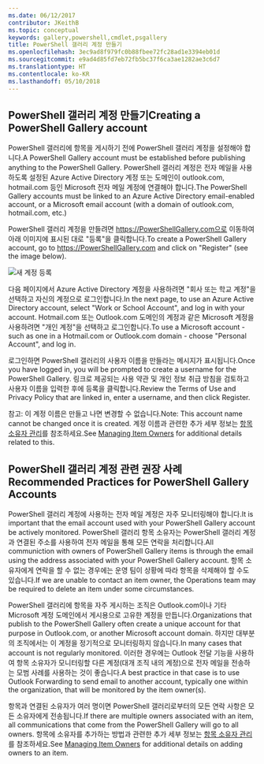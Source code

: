 ```yaml
---
ms.date: 06/12/2017
contributor: JKeithB
ms.topic: conceptual
keywords: gallery,powershell,cmdlet,psgallery
title: PowerShell 갤러리 계정 만들기
ms.openlocfilehash: 3ec9ad8f979fc0b88fbee72fc28ad1e3394eb01d
ms.sourcegitcommit: e9ad4d85fd7eb72fb5bc37f6ca3ae1282ae3c6d7
ms.translationtype: HT
ms.contentlocale: ko-KR
ms.lasthandoff: 05/10/2018
---
```

## <a name="creating-a-powershell-gallery-account"></a><span data-ttu-id="6798c-103">PowerShell 갤러리 계정 만들기</span><span class="sxs-lookup"><span data-stu-id="6798c-103">Creating a PowerShell Gallery account</span></span>

<span data-ttu-id="6798c-104">PowerShell 갤러리에 항목을 게시하기 전에 PowerShell 갤러리 계정을 설정해야 합니다.</span><span class="sxs-lookup"><span data-stu-id="6798c-104">A PowerShell Gallery account must be established before publishing anything to the PowerShell Gallery.</span></span>
<span data-ttu-id="6798c-105">PowerShell 갤러리 계정은 전자 메일을 사용하도록 설정된 Azure Active Directory 계정 또는 도메인이 outlook.com, hotmail.com 등인 Microsoft 전자 메일 계정에 연결해야 합니다.</span><span class="sxs-lookup"><span data-stu-id="6798c-105">The PowerShell Gallery accounts must be linked to an Azure Active Directory email-enabled account, or a Microsoft email account (with a domain of outlook.com, hotmail.com, etc.)</span></span>

<span data-ttu-id="6798c-106">PowerShell 갤러리 계정을 만들려면 https://PowerShellGallery.com으로 이동하여 아래 이미지에 표시된 대로 "등록"을 클릭합니다.</span><span class="sxs-lookup"><span data-stu-id="6798c-106">To create a PowerShell Gallery account, go to https://PowerShellGallery.com and click on "Register" (see the image below).</span></span>

![새 계정 등록](../../Images/CreatingAccount-Register.png)

<span data-ttu-id="6798c-108">다음 페이지에서 Azure Active Directory 계정을 사용하려면 "회사 또는 학교 계정"을 선택하고 자신의 계정으로 로그인합니다.</span><span class="sxs-lookup"><span data-stu-id="6798c-108">In the next page, to use an Azure Active Directory account, select "Work or School Account", and log in with your account.</span></span>
<span data-ttu-id="6798c-109">Hotmail.com 또는 Outlook.com 도메인의 계정과 같은 Microsoft 계정을 사용하려면 "개인 계정"을 선택하고 로그인합니다.</span><span class="sxs-lookup"><span data-stu-id="6798c-109">To use a Microsoft account - such as one in a Hotmail.com or Outlook.com domain - choose "Personal Account", and log in.</span></span>

<span data-ttu-id="6798c-110">로그인하면 PowerShell 갤러리의 사용자 이름을 만들라는 메시지가 표시됩니다.</span><span class="sxs-lookup"><span data-stu-id="6798c-110">Once you have logged in, you will be prompted to create a username for the PowerShell Gallery.</span></span>
<span data-ttu-id="6798c-111">링크로 제공되는 사용 약관 및 개인 정보 취급 방침을 검토하고 사용자 이름을 입력한 후에 등록을 클릭합니다.</span><span class="sxs-lookup"><span data-stu-id="6798c-111">Review the Terms of Use and Privacy Policy that are linked in, enter a username, and then click Register.</span></span>

<span data-ttu-id="6798c-112">참고: 이 계정 이름은 만들고 나면 변경할 수 없습니다.</span><span class="sxs-lookup"><span data-stu-id="6798c-112">Note: This account name cannot be changed once it is created.</span></span>
<span data-ttu-id="6798c-113">계정 이름과 관련한 추가 세부 정보는 [항목 소유자 관리](https://msdn.microsoft.com/powershell/gallery/psgallery/managing-item-owners)를 참조하세요.</span><span class="sxs-lookup"><span data-stu-id="6798c-113">See [Managing Item Owners](https://msdn.microsoft.com/powershell/gallery/psgallery/managing-item-owners) for additional details related to this.</span></span>

## <a name="recommended-practices-for-powershell-gallery-accounts"></a><span data-ttu-id="6798c-114">PowerShell 갤러리 계정 관련 권장 사례</span><span class="sxs-lookup"><span data-stu-id="6798c-114">Recommended Practices for PowerShell Gallery Accounts</span></span>

<span data-ttu-id="6798c-115">PowerShell 갤러리 계정에 사용하는 전자 메일 계정은 자주 모니터링해야 합니다.</span><span class="sxs-lookup"><span data-stu-id="6798c-115">It is important that the email account used with your PowerShell Gallery account be actively monitored.</span></span>
<span data-ttu-id="6798c-116">PowerShell 갤러리 항목 소유자는 PowerShell 갤러리 계정과 연결된 주소를 사용하여 전자 메일을 통해 모든 연락을 처리합니다.</span><span class="sxs-lookup"><span data-stu-id="6798c-116">All communiction with owners of PowerShell Gallery items is through the email using the address associated with your PowerShell Gallery account.</span></span>
<span data-ttu-id="6798c-117">항목 소유자에게 연락을 할 수 없는 경우에는 운영 팀이 상황에 따라 항목을 삭제해야 할 수도 있습니다.</span><span class="sxs-lookup"><span data-stu-id="6798c-117">If we are unable to contact an item owner, the Operations team may be required to delete an item under some circumstances.</span></span>

<span data-ttu-id="6798c-118">PowerShell 갤러리에 항목을 자주 게시하는 조직은 Outlook.com이나 기타 Microsoft 계정 도메인에서 게시용으로 고유한 계정을 만듭니다.</span><span class="sxs-lookup"><span data-stu-id="6798c-118">Organizations that publish to the PowerShell Gallery often create a unique account for that purpose in Outlook.com, or another Microsoft account domain.</span></span>
<span data-ttu-id="6798c-119">하지만 대부분의 조직에서는 이 계정을 정기적으로 모니터링하지 않습니다.</span><span class="sxs-lookup"><span data-stu-id="6798c-119">In many cases that account is not regularly monitored.</span></span>
<span data-ttu-id="6798c-120">이러한 경우에는 Outlook 전달 기능을 사용하여 항목 소유자가 모니터링할 다른 계정(대개 조직 내의 계정)으로 전자 메일을 전송하는 모범 사례를 사용하는 것이 좋습니다.</span><span class="sxs-lookup"><span data-stu-id="6798c-120">A best practice in that case is to use Outlook Forwarding to send email to another account, typically one within the organization, that will be monitored by the item owner(s).</span></span>

<span data-ttu-id="6798c-121">항목과 연결된 소유자가 여러 명이면 PowerShell 갤러리로부터의 모든 연락 사항은 모든 소유자에게 전송됩니다.</span><span class="sxs-lookup"><span data-stu-id="6798c-121">If there are multiple owners associated with an item, all communications that come from the PowerShell Gallery will go to all owners.</span></span>
<span data-ttu-id="6798c-122">항목에 소유자를 추가하는 방법과 관련한 추가 세부 정보는 [항목 소유자 관리](https://msdn.microsoft.com/powershell/gallery/psgallery/managing-item-owners)를 참조하세요.</span><span class="sxs-lookup"><span data-stu-id="6798c-122">See [Managing Item Owners](https://msdn.microsoft.com/powershell/gallery/psgallery/managing-item-owners) for additional details on adding owners to an item.</span></span>